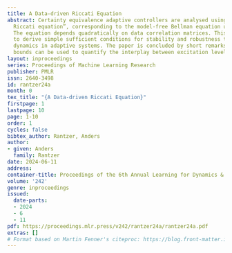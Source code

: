 ```yaml
---
title: A Data-driven Riccati Equation
abstract: Certainty equivalence adaptive controllers are analysed using a “data-driven
  Riccati equation”, corresponding to the model-free Bellman equation used in Q-learning.
  The equation depends quadratically on data correlation matrices. This makes it possible
  to derive simple sufficient conditions for stability and robustness to unmodeled
  dynamics in adaptive systems. The paper is concluded by short remarks on how the
  bounds can be used to quantify the interplay between excitation levels and robustness.
layout: inproceedings
series: Proceedings of Machine Learning Research
publisher: PMLR
issn: 2640-3498
id: rantzer24a
month: 0
tex_title: "{A Data-driven Riccati Equation}"
firstpage: 1
lastpage: 10
page: 1-10
order: 1
cycles: false
bibtex_author: Rantzer, Anders
author:
- given: Anders
  family: Rantzer
date: 2024-06-11
address:
container-title: Proceedings of the 6th Annual Learning for Dynamics & Control Conference
volume: '242'
genre: inproceedings
issued:
  date-parts:
  - 2024
  - 6
  - 11
pdf: https://proceedings.mlr.press/v242/rantzer24a/rantzer24a.pdf
extras: []
# Format based on Martin Fenner's citeproc: https://blog.front-matter.io/posts/citeproc-yaml-for-bibliographies/
---
```

